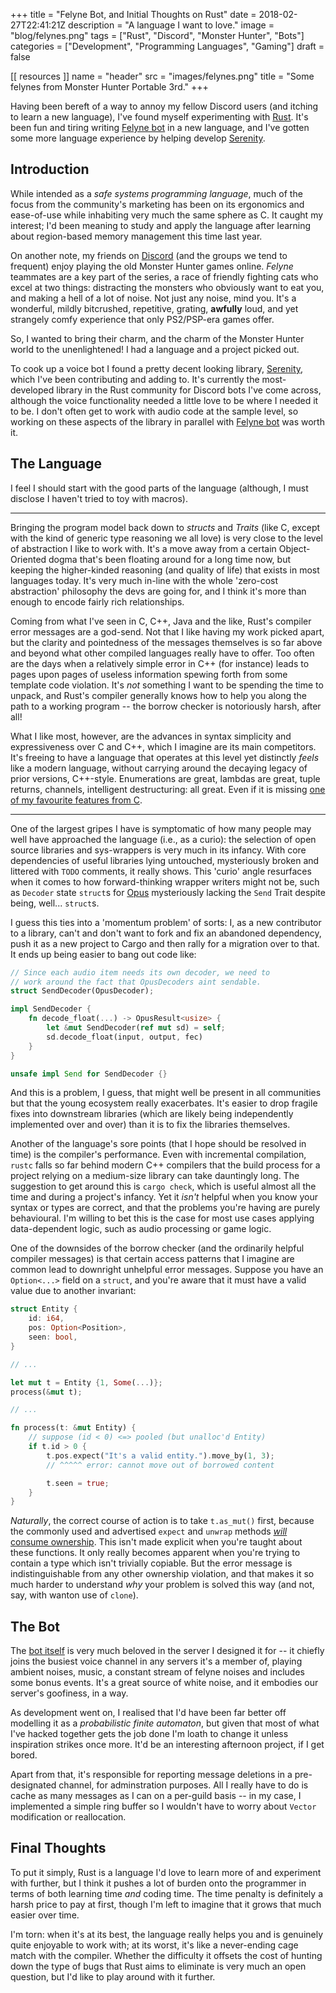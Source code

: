 +++
title = "Felyne Bot, and Initial Thoughts on Rust"
date = 2018-02-27T22:41:21Z
description = "A language I want to love."
image = "blog/felynes.png"
tags = ["Rust", "Discord", "Monster Hunter", "Bots"]
categories = ["Development", "Programming Languages", "Gaming"]
draft = false

[[ resources ]]
  name = "header"
  src = "images/felynes.png"
  title = "Some felynes from Monster Hunter Portable 3rd."
+++

Having been bereft of a way to annoy my fellow Discord users (and itching to learn a new language), I've found myself experimenting with [Rust](https://www.rust-lang.org).
It's been fun and tiring writing [Felyne bot](https://github.com/FelixMcFelix/felyne-bot) in a new language, and I've gotten some more language experience by helping develop [Serenity](https://github.com/zeyla/serenity).

<!--more-->

## Introduction

While intended as a *safe systems programming language*, much of the focus from the community's marketing has been on its ergonomics and ease-of-use while inhabiting very much the same sphere as C.
It caught my interest; I'd been meaning to study and apply the language after learning about region-based memory management this time last year.

On another note, my friends on [Discord](https://discord.gg) (and the groups we tend to frequent) enjoy playing the old Monster Hunter games online.
*Felyne* teammates are a key part of the series, a race of friendly fighting cats who excel at two things: distracting the monsters who obviously want to eat you, and making a hell of a lot of noise.
Not just any noise, mind you.
It's a wonderful, mildly bitcrushed, repetitive, grating, **awfully** loud, and yet strangely comfy experience that only PS2/PSP-era games offer.

So, I wanted to bring their charm, and the charm of the Monster Hunter world to the unenlightened!
I had a language and a project picked out.

To cook up a voice bot I found a pretty decent looking library, [Serenity](https://github.com/zeyla/serenity), which I've been contributing and adding to.
It's currently the most-developed library in the Rust community for Discord bots I've come across, although the voice functionality needed a little love to be where I needed it to be.
I don't often get to work with audio code at the sample level, so working on these aspects of the library in parallel with [Felyne bot](https://github.com/FelixMcFelix/felyne-bot) was worth it.

## The Language

I feel I should start with the good parts of the language (although, I must disclose I haven't tried to toy with macros).

---

Bringing the program model back down to *structs* and *Traits* (like C, except with the kind of generic type reasoning we all love) is very close to the level of abstraction I like to work with.
It's a move away from a certain Object-Oriented dogma that's been floating around for a long time now, but keeping the higher-kinded reasoning (and quality of life) that exists in most languages today.
It's very much in-line with the whole 'zero-cost abstraction' philosophy the devs are going for, and I think it's more than enough to encode fairly rich relationships.

Coming from what I've seen in C, C++, Java and the like, Rust's compiler error messages are a god-send.
Not that I like having my work picked apart, but the clarity and pointedness of the messages themselves is so far above and beyond what other compiled languages really have to offer.
Too often are the days when a relatively simple error in C++ (for instance) leads to pages upon pages of useless information spewing forth from some template code violation.
It's *not* something I want to be spending the time to unpack, and Rust's compiler generally knows how to help you along the path to a working program -- the borrow checker is notoriously harsh, after all!

What I like most, however, are the advances in syntax simplicity and expressiveness over C and C++, which I imagine are its main competitors.
It's freeing to have a language that operates at this level yet distinctly *feels* like a modern language, without carrying around the decaying legacy of prior versions, C++-style.
Enumerations are great, lambdas are great, tuple returns, channels, intelligent destructuring: all great.
Even if it is missing [one of my favourite features from C](https://eli.thegreenplace.net/2011/02/15/array-initialization-with-enum-indices-in-c-but-not-c).

---

[//]: # (?? Issues? Infancy/abandomnent of libraries and sys-wrappers, language wants to fight you at every turn... Build times. Option access on structs, and the compiler not giving helpful messages.)

One of the largest gripes I have is symptomatic of how many people may well have approached the language (i.e., as a curio): the selection of open source libraries and sys-wrappers is very much in its infancy.
With core dependencies of useful libraries lying untouched, mysteriously broken and littered with `TODO` comments, it really shows.
This 'curio' angle resurfaces when it comes to how forward-thinking wrapper writers might not be, such as `Decoder` state `struct`s for [Opus](https://github.com/SpaceManiac/opus-rs) mysteriously lacking the `Send` Trait despite being, well... `struct`s.

I guess this ties into a 'momentum problem' of sorts: I, as a new contributor to a library, can't and don't want to fork and fix an abandoned dependency, push it as a new project to Cargo and then rally for a migration over to that.
It ends up being easier to bang out code like:

```rust
// Since each audio item needs its own decoder, we need to
// work around the fact that OpusDecoders aint sendable.
struct SendDecoder(OpusDecoder);

impl SendDecoder {
	fn decode_float(...) -> OpusResult<usize> {
		let &mut SendDecoder(ref mut sd) = self;
		sd.decode_float(input, output, fec)
	}
}

unsafe impl Send for SendDecoder {}
```

And this is a problem, I guess, that might well be present in all communities but that the young ecosystem really exacerbates.
It's easier to drop fragile fixes into downstream libraries (which are likely being independently implemented over and over) than it is to fix the libraries themselves.

Another of the language's sore points (that I hope should be resolved in time) is the compiler's performance.
Even with incremental compilation, `rustc` falls so far behind modern C++ compilers that the build process for a project relying on a medium-size library can take dauntingly long.
The suggestion to get around this is `cargo check`, which is useful almost all the time and during a project's infancy.
Yet it *isn't* helpful when you know your syntax or types are correct, and that the problems you're having are purely behavioural.
I'm willing to bet this is the case for most use cases applying data-dependent logic, such as audio processing or game logic.

One of the downsides of the borrow checker (and the ordinarily helpful compiler messages) is that certain access patterns that I imagine are common lead to downright unhelpful error messages.
Suppose you have an `Option<...>` field on a `struct`, and you're aware that it must have a valid value due to another invariant:

```rust
struct Entity {
	id: i64,
	pos: Option<Position>,
	seen: bool,
}

// ...

let mut t = Entity {1, Some(...)};
process(&mut t);

// ...

fn process(t: &mut Entity) {
	// suppose (id < 0) <=> pooled (but unalloc'd Entity)
	if t.id > 0 {
		t.pos.expect("It's a valid entity.").move_by(1, 3);
		// ^^^^^ error: cannot move out of borrowed content

		t.seen = true;
	}
}
```

*Naturally*, the correct course of action is to take `t.as_mut()` first, because the commonly used and advertised `expect` and `unwrap` methods [*will* consume ownership](https://doc.rust-lang.org/std/option/enum.Option.html#method.expect).
This isn't made explicit when you're taught about these functions.
It only really becomes apparent when you're trying to contain a type which isn't trivially copiable.
But the error message is indistinguishable from any other ownership violation, and that makes it so much harder to understand *why* your problem is solved this way (and not, say, with wanton use of `clone`).

## The Bot

The [bot itself](https://github.com/FelixMcFelix/felyne-bot) is very much beloved in the server I designed it for -- it chiefly joins the busiest voice channel in any servers it's a member of, playing ambient noises, music, a constant stream of felyne noises and includes some bonus events.
It's a great source of white noise, and it embodies our server's goofiness, in a way.

As development went on, I realised that I'd have been far better off modelling it as a *probabilistic finite automaton*, but given that most of what I've hacked together gets the job done I'm loath to change it unless inspiration strikes once more.
It'd be an interesting afternoon project, if I get bored.

Apart from that, it's responsible for reporting message deletions in a pre-designated channel, for adminstration purposes.
All I really have to do is cache as many messages as I can on a per-guild basis -- in my case, I implemented a simple ring buffer so I wouldn't have to worry about `Vector` modification or reallocation.

## Final Thoughts

To put it simply, Rust is a language I'd love to learn more of and experiment with further, but I think it pushes a lot of burden onto the programmer in terms of both learning time *and* coding time.
The time penalty is definitely a harsh price to pay at first, though I'm left to imagine that it grows that much easier over time.

I'm torn: when it's at its best, the language really helps you and is genuinely quite enjoyable to work with; at its worst, it's like a never-ending cage match with the compiler.
Whether the difficulty it offsets the cost of hunting down the type of bugs that Rust aims to eliminate is very much an open question, but I'd like to play around with it further.